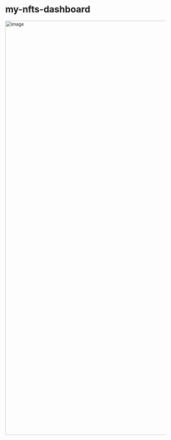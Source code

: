 # my-nfts-dashboard

<img width="1303" alt="image" src="https://github.com/choiking/my-nfts-dashboard/assets/13400202/ccb0668d-b74c-441b-8dbf-3601255a23bd">
